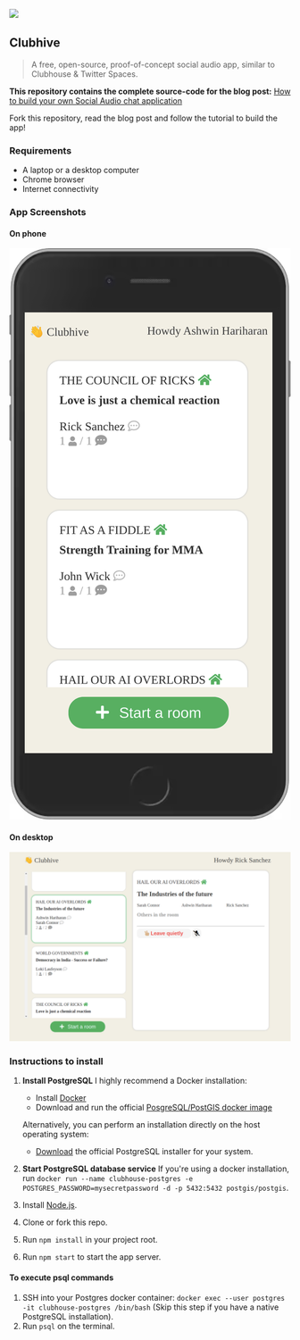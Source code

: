 ![](https://www.ashwinhariharan.tech/blog/how-to-build-your-own-social-audio-chat-application/index.png)
## Clubhive

> A free, open-source, proof-of-concept social audio app, similar to Clubhouse & Twitter Spaces.

**This repository contains the complete source-code for the blog post:**
[How to build your own Social Audio chat application](https://www.ashwinhariharan.tech/blog/how-to-build-your-own-social-audio-chat-application/)

Fork this repository, read the blog post and follow the tutorial to build the app!

### Requirements

- A laptop or a desktop computer
- Chrome browser
- Internet connectivity

### App Screenshots

#### On phone
![Screenshot on a phone](/public/images/clubhive-mobile.png)

#### On desktop
![Screenshot on a desktop browser](/public/images/clubhive-web.png)

### Instructions to install

1. **Install PostgreSQL**
    I highly recommend a Docker installation:
    - Install [Docker](https://docs.docker.com/get-docker/)
    - Download and run the official [PosgreSQL/PostGIS docker image](https://registry.hub.docker.com/r/postgis/postgis/)

    Alternatively, you can perform an installation directly on the host operating system:
    - [Download](https://www.postgresql.org/download/) the official PostgreSQL installer for your system.

2. **Start PostgreSQL database service**
    If you're using a docker installation, run `docker run --name clubhouse-postgres -e POSTGRES_PASSWORD=mysecretpassword -d -p 5432:5432 postgis/postgis`.
3. Install [Node.js](https://nodejs.org/).
4. Clone or fork this repo.
5. Run `npm install` in your project root.
6. Run `npm start` to start the app server.

#### To execute psql commands
1. SSH into your Postgres docker container: `docker exec --user postgres -it clubhouse-postgres /bin/bash` (Skip this step if you have a native PostgreSQL installation).
2. Run `psql` on the terminal.